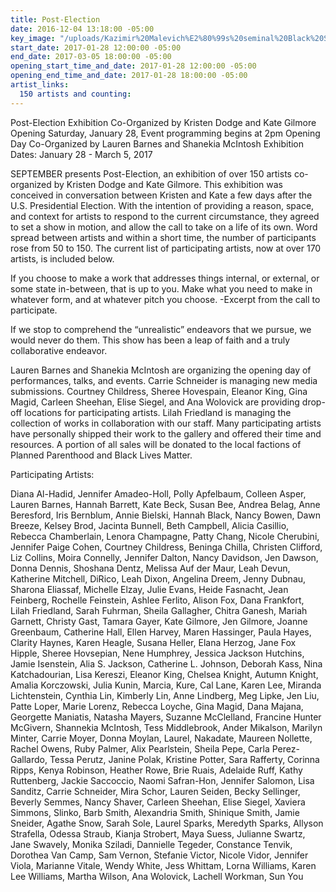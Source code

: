 ```yaml
---
title: Post-Election
date: 2016-12-04 13:18:00 -05:00
key_image: "/uploads/Kazimir%20Malevich%E2%80%99s%20seminal%20Black%20Square%20(1915).jpg"
start_date: 2017-01-28 12:00:00 -05:00
end_date: 2017-03-05 18:00:00 -05:00
opening_start_time_and_date: 2017-01-28 12:00:00 -05:00
opening_end_time_and_date: 2017-01-28 18:00:00 -05:00
artist_links:
  150 artists and counting: 
---
```


Post-Election
Exhibition Co-Organized by Kristen Dodge and Kate Gilmore
Opening Saturday, January 28, Event programming begins at 2pm
Opening Day Co-Organized by Lauren Barnes and Shanekia McIntosh
Exhibition Dates: January 28 - March 5, 2017

SEPTEMBER presents Post-Election, an exhibition of over 150 artists co-organized by Kristen Dodge
and Kate Gilmore. This exhibition was conceived in conversation between Kristen and Kate a few days
after the U.S. Presidential Election. With the intention of providing a reason, space, and context for artists to respond to the current circumstance, they agreed to set a show in motion, and allow the call to take on a life of its own. Word spread between artists and within a short time, the number of participants rose from 50 to 150. The current list of participating artists, now at over 170 artists, is included below.

If you choose to make a work that addresses things internal, or external, or some state in-between, that is up to you. Make what you need to make in whatever form, and at whatever pitch you choose. -Excerpt from the call to participate.

If we stop to comprehend the “unrealistic” endeavors that we pursue, we would never do them. This show has been a leap of faith and a truly collaborative endeavor.

Lauren Barnes and Shanekia McIntosh are organizing the opening day of performances, talks, and
events. Carrie Schneider is managing new media submissions. Courtney Childress, Sheree Hovespain,
Eleanor King, Gina Magid, Carleen Sheehan, Elise Siegel, and Ana Wolovick are providing drop-off
locations for participating artists. Lilah Friedland is managing the collection of works in collaboration with our staff. Many participating artists have personally shipped their work to the gallery and offered their time and resources. A portion of all sales will be donated to the local factions of Planned Parenthood and Black Lives Matter.

Participating Artists:

Diana Al-Hadid, Jennifer Amadeo-Holl, Polly Apfelbaum, Colleen Asper, Lauren Barnes, Hannah Barrett, Kate Beck, Susan Bee, Andrea Belag, Anne Beresford, Iris Bernblum, Annie Bielski, Hannah Black, Nancy Bowen, Dawn Breeze, Kelsey Brod, Jacinta Bunnell, Beth Campbell, Alicia Casillio, Rebecca Chamberlain, Lenora Champagne, Patty Chang, Nicole Cherubini, Jennifer Paige Cohen, Courtney Childress, Beninga Chilla, Christen Clifford, Liz Collins, Moira Connelly, Jennifer Dalton, Nancy Davidson, Jen Dawson, Donna Dennis, Shoshana Dentz, Melissa Auf der Maur, Leah Devun, Katherine Mitchell, DiRico, Leah Dixon, Angelina Dreem, Jenny Dubnau, Sharona Eliassaf, Michelle Elzay, Julie Evans, Heide Fasnacht, Jean Feinberg, Rochelle Feinstein, Ashlee Ferlito, Alison Fox, Dana Frankfort, Lilah Friedland, Sarah Fuhrman, Sheila Gallagher, Chitra Ganesh, Mariah Garnett, Christy Gast, Tamara Gayer, Kate Gilmore, Jen Gilmore, Joanne Greenbaum, Catherine Hall, Ellen Harvey, Maren Hassinger, Paula Hayes, Clarity Haynes, Karen Heagle, Susana Heller, Elana Herzog, Jane Fox Hipple, Sheree Hovsepian, Nene Humphrey, Jessica Jackson Hutchins, Jamie Isenstein, Alia S. Jackson, Catherine L. Johnson, Deborah Kass, Nina Katchadourian, Lisa Kereszi, Eleanor King, Chelsea Knight, Autumn Knight, Amalia Korczowski, Julia Kunin, Marcia, Kure, Cal Lane, Karen Lee, Miranda
Lichtenstein, Cynthia Lin, Kimberly Lin, Anne Lindberg, Meg Lipke, Jen Liu, Patte Loper, Marie Lorenz, Rebecca Loyche, Gina Magid, Dana Majana, Georgette Maniatis, Natasha Mayers, Suzanne McClelland, Francine Hunter McGivern, Shannekia McIntosh, Tess Middlebrook, Ander Mikalson, Marilyn Minter, Carrie Moyer, Donna Moylan, Laurel, Nakadate, Maureen Nollette, Rachel Owens, Ruby Palmer, Alix Pearlstein, Sheila Pepe, Carla Perez-Gallardo, Tessa Perutz, Janine Polak, Kristine Potter, Sara Rafferty, Corinna Ripps, Kenya Robinson, Heather Rowe, Brie Ruais, Adelaide Ruff, Kathy Ruttenberg, Jackie Saccoccio, Naomi Safran-Hon, Jennifer Salomon, Lisa Sanditz, Carrie Schneider, Mira Schor, Lauren Seiden, Becky Sellinger, Beverly Semmes, Nancy Shaver, Carleen Sheehan, Elise Siegel, Xaviera Simmons, Slinko, Barb Smith, Alexandria Smith, Shinique Smith, Jamie Sneider, Agathe Snow, Sarah Sole, Laurel Sparks, Meredyth Sparks, Allyson Strafella, Odessa Straub, Kianja Strobert, Maya Suess, Julianne Swartz, Jane Swavely, Monika Sziladi, Dannielle Tegeder, Constance Tenvik, Dorothea Van Camp, Sam Vernon, Stefanie Victor, Nicole Vidor, Jennifer Viola, Marianne Vitale, Wendy White, Jess Whittam, Lorna Williams, Karen Lee Williams, Martha Wilson, Ana Wolovick, Lachell
Workman, Sun You